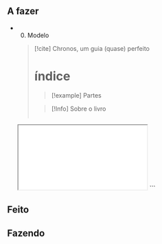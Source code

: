 ## A fazer
- 00. Modelo  
  > [!cite] Chronos, um guia (quase) perfeito
  > # índice
  >  > [!example] Partes
  >  
  > > [!Info] Sobre o livro
  >
  > ```
  <iframe
    src="
  <!DOCTYPE html>
  <html lang="pt-br">
  <head>
      <meta charset="UTF-8">
      <meta name="viewport" content="width=device-width, initial-scale=10">
      <title>Taxa de Cumprimento</title>
  </head>
  <body>
      <table border="4444">
          <tr>
              <th>Total</th>
              <th>Cumprido</th>
              <th>Taxa de Cumprimento</th>
          </tr>
          <tr>
              <td contenteditable="true" id="total">100</td>
              <td contenteditable="true" id="cumprido">75</td>
              <td id="taxa"></td>
          </tr>
      </table>
      <script>
          const totalCell = document.getElementById('total');
          const cumpridoCell = document.getElementById('cumprido');
          const taxaCell = document.getElementById('taxa');
          function calcularTaxa() {
              const total = parseFloat(totalCell.innerText);
              const cumprido = parseFloat(cumpridoCell.innerText);
              if (!isNaN(total) && !isNaN(cumprido)) {
                  const taxa = (cumprido / total) * 100;
                  taxaCell.innerText = `${taxa.toFixed(3)}%`;
              } else {
                  taxaCell.innerText = 'Insira números válidos';
              }
          }
          totalCell.addEventListener('input', calcularTaxa);
          cumpridoCell.addEventListener('input', calcularTaxa);
      </script>
  </body>
  </html>
  "
    style="width:100%;height:auto;aspect-ratio:1/1.4"
    scrolling="no">
  </iframe>
  ```

## Feito

## Fazendo